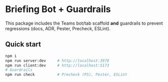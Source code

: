 # Briefing Bot + Guardrails

This package includes the Teams bot/tab scaffold **and** guardrails to prevent regressions (docs, ADR, Pester, Precheck, ESLint).

## Quick start
```bash
npm i
npm run server:dev     # http://localhost:3978
npm run client:dev     # http://localhost:5173
# Guardrails
npm run check          # Precheck (PS), Pester, ESLint
```